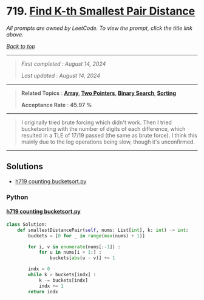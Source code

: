 # 719. [Find K-th Smallest Pair Distance](<https://leetcode.com/problems/find-k-th-smallest-pair-distance>)

*All prompts are owned by LeetCode. To view the prompt, click the title link above.*

*[Back to top](<../README.md>)*

------

> *First completed : August 14, 2024*
>
> *Last updated : August 14, 2024*

------

> **Related Topics** : **[Array](<by_topic/Array.md>), [Two Pointers](<by_topic/Two Pointers.md>), [Binary Search](<by_topic/Binary Search.md>), [Sorting](<by_topic/Sorting.md>)**
>
> **Acceptance Rate** : **45.97 %**

------

> I originally tried brute forcing which didn't work. 
> Then I tried bucketsorting with the number of digits of each 
> difference, which resulted in a TLE of 17/19 passed (the same 
> as brute force). I think this mainly due to the log 
> operations being slow, though it's unconfirmed.
> 

------

## Solutions

- [h719 counting bucketsort.py](<../my-submissions/h719 counting bucketsort.py>)
### Python
#### [h719 counting bucketsort.py](<../my-submissions/h719 counting bucketsort.py>)
```Python
class Solution:
    def smallestDistancePair(self, nums: List[int], k: int) -> int:
        buckets = [0 for _ in range(max(nums) + 1)]

        for i, v in enumerate(nums[:-1]) :
            for u in nums[i + 1:] :
                buckets[abs(u - v)] += 1

        indx = 0
        while k > buckets[indx] :
            k -= buckets[indx]
            indx += 1
        return indx

```

